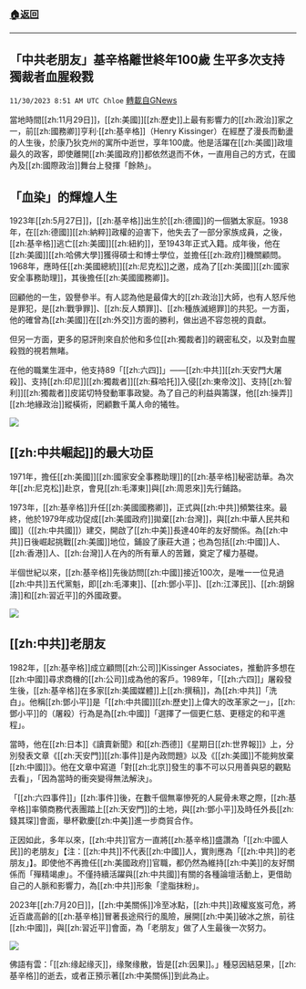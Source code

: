 ###  [:house:返回](README.md)
---


## 「中共老朋友」基辛格離世終年100歲   生平多次支持獨裁者血腥殺戮
`11/30/2023 8:51 AM UTC Chloe` [轉載自GNews](https://gnews.org/articles/2053411)

當地時間[[zh:11月29日]]，[[zh:美國]][[zh:歷史]]上最有影響力的[[zh:政治]]家之一，前[[zh:國務卿]]亨利·[[zh:基辛格]]（Henry Kissinger）在經歷了漫長而動盪的人生後，於康乃狄克州的寓所中逝世，享年100歲。他是活躍在[[zh:美國]]政壇最久的政客，即使離開[[zh:美國政府]]都依然退而不休，一直用自己的方式，在國內及[[zh:國際政治]]舞台上發揮「餘熱」。

  


## 「血染」的輝煌人生

  

1923年[[zh:5月27日]]，[[zh:基辛格]]出生於[[zh:德國]]的一個猶太家庭。1938年，在[[zh:德國]][[zh:納粹]]政權的迫害下，他失去了一部分家族成員，之後，[[zh:基辛格]]逃亡[[zh:美國]][[zh:紐約]]，至1943年正式入籍。成年後，他在[[zh:美國]][[zh:哈佛大學]]獲得碩士和博士學位，並擔任[[zh:政府]]機關顧問。1968年，應時任[[zh:美國總統]][[zh:尼克松]]之邀，成為了[[zh:美國]][[zh:國家安全事務助理]]，其後擔任[[zh:美國國務卿]]。

  

回顧他的一生，毀譽參半。有人認為他是最偉大的[[zh:政治]]大師，也有人怒斥他是罪犯，是[[zh:戰爭罪]]、[[zh:反人類罪]]、[[zh:種族滅絕罪]]的共犯。一方面，他的確曾為[[zh:美國]]在[[zh:外交]]方面的勝利，做出過不容忽視的貢獻。

  

但另一方面，更多的惡評則來自於他和多位[[zh:獨裁者]]的親密私交，以及對血腥殺戮的視若無睹。

  

在他的職業生涯中，他支持89「[[zh:六四]]」——[[zh:中共]][[zh:天安門大屠殺]]、支持[[zh:印尼]][[zh:獨裁者]][[zh:蘇哈托]]入侵[[zh:東帝汶]]、支持[[zh:智利]][[zh:獨裁者]]皮諾切特發動軍事政變。為了自己的利益與籌謀，他[[zh:操弄]][[zh:地緣政治]]縱橫術，罔顧數千萬人命的犧牲。


![](ipfs://QmeZk94zHWGpgzaULbHdA48SF1MUGLX8UzfY3qw5ymGSVi?.png)
  


## [[zh:中共崛起]]的最大功臣

  

1971年，擔任[[zh:美國]][[zh:國家安全事務助理]]的[[zh:基辛格]]秘密訪華。為次年[[zh:尼克松]]赴京，會見[[zh:毛澤東]]與[[zh:周恩來]]先行鋪路。

  

1973年，[[zh:基辛格]]升任[[zh:美國國務卿]]，正式與[[zh:中共]]頻繁往來。最終，他於1979年成功促成[[zh:美國政府]]拋棄[[zh:台灣]]，與[[zh:中華人民共和國]]（[[zh:中共國]]）建交，開啟了[[zh:中美]]長達40年的友好關係。為[[zh:中共]]日後崛起挑戰[[zh:美國]]地位，鋪設了康莊大道；也為包括[[zh:中國]]人、[[zh:香港]]人、[[zh:台灣]]人在內的所有華人的苦難，奠定了權力基礎。

  

半個世紀以來，[[zh:基辛格]]先後訪問[[zh:中國]]接近100次，是唯一一位見過[[zh:中共]]五代黨魁，即[[zh:毛澤東]]、[[zh:鄧小平]]、[[zh:江澤民]]、[[zh:胡錦濤]]和[[zh:習近平]]的外國政要。


![](ipfs://Qmdx5WjM7WERgpAJPiL3WBhupFMR62U5qak6LDxYBVUWjz?.png)



## [[zh:中共]]老朋友

  

1982年，[[zh:基辛格]]成立顧問[[zh:公司]]Kissinger Associates，推動許多想在[[zh:中國]]尋求商機的[[zh:公司]]成為他的客戶。1989年，「[[zh:六四]]」屠殺發生後，[[zh:基辛格]]在多家[[zh:美國媒體]]上[[zh:撰稿]]，為[[zh:中共]]「洗白」。他稱[[zh:鄧小平]]是「[[zh:中共國]][[zh:歷史]]上偉大的改革家之一」，[[zh:鄧小平]]的（屠殺）行為是為[[zh:中國]]「選擇了一個更仁慈、更穩定的和平進程」。

  

當時，他在[[zh:日本]]《讀賣新聞》和[[zh:西德]]《星期日[[zh:世界報]]》上，分別發表文章《[[zh:天安門]][[zh:事件]]是內政問題》以及《[[zh:美國]]不能夠放棄[[zh:中國]]》。他在文章中寫道「對[[zh:北京]]發生的事不可以只用善與惡的觀點去看」，「因為當時的衝突變得無法解決」。

  

「[[zh:六四事件]]」[[zh:事件]]後，在數千個無辜慘死的人屍骨未寒之際，[[zh:基辛格]]率領商務代表團踏上[[zh:天安門]]的土地，與[[zh:鄧小平]]及時任外長[[zh:錢其琛]]會面，舉杯歡慶[[zh:中美]]進一步商貿合作。

  

正因如此，多年以來，[[zh:中共]]官方一直將[[zh:基辛格]]盛讚為「[[zh:中國人民]]的老朋友」【注：[[zh:中共]]不代表[[zh:中國]]人，實則應為「[[zh:中共]]的老朋友」】。即使他不再擔任[[zh:美國政府]]官職，都仍然為維持[[zh:中美]]的友好關係而「殫精竭慮」。不僅持續活躍與[[zh:中共國]]有關的各種論壇活動上，更借助自己的人脈和影響力，為[[zh:中共]]形象「塗脂抹粉」。

  

2023年[[zh:7月20日]]，[[zh:中美關係]]冷至冰點，[[zh:中共]]政權岌岌可危，將近百歲高齡的[[zh:基辛格]]冒著長途飛行的風險，展開[[zh:中美]]破冰之旅，前往[[zh:中國]]，與[[zh:習近平]]會面，為「老朋友」做了人生最後一次努力。

![](ipfs://QmY9PDma466FNgXJWo7aN4bKE6RR3YdA3nZGj2g3XG9e6o?.png)

佛語有雲：「[[zh:缘起缘灭]]，缘聚缘散，皆是[[zh:因果]]。」種惡因結惡果，[[zh:基辛格]]的逝去，或者正預示著[[zh:中美關係]]到此為止。
